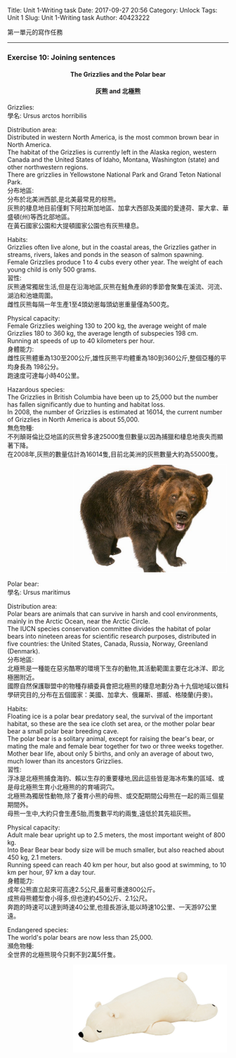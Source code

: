 Title: Unit 1-Writing task
Date: 2017-09-27 20:56
Category: Unlock
Tags: Unit 1
Slug: Unit 1-Writing task
Author: 40423222

第一單元的寫作任務

<!-- PELICAN_END_SUMMARY -->
<!-- 第一單元的寫作任務 -->
<hr>

### Exercise 10: Joining sentences
<h4 align="center">The Grizzlies and the Polar bear</h4>
<h4 align="center">灰熊 and 北極熊</h4>


Grizzlies:<br>
學名: Ursus arctos horribilis
<p>
Distribution area:<br>
Distributed in western North America, is the most common brown bear in North America.<br>
The habitat of the Grizzlies is currently left in the Alaska region, western Canada and the United States of Idaho, Montana, Washington (state) and other northwestern regions.<br>
There are grizzlies in Yellowstone National Park and Grand Teton National Park.<br>
分布地區:<br>
分布於北美洲西部,是北美最常見的棕熊。<br>
灰熊的棲息地目前僅剩下阿拉斯加地區、加拿大西部及美國的愛達荷、蒙大拿、華盛頓(州)等西北部地區。<br>
在黃石國家公園和大提頓國家公園也有灰熊棲息。
<p>
Habits:<br>
Grizzlies often live alone, but in the coastal areas, the Grizzlies gather in streams, rivers, lakes and ponds in the season of salmon spawning.<br>
Female Grizzlies produce 1 to 4 cubs every other year. The weight of each young child is only 500 grams.<br>
習性:<br>
灰熊通常獨居生活,但是在沿海地區,灰熊在鮭魚產卵的季節會聚集在溪流、河流、湖泊和池塘周圍。<br>
雌性灰熊每隔一年生產1至4頭幼崽每頭幼崽重量僅為500克。
<p>
Physical capacity:<br>
Female Grizzlies weighing 130 to 200 kg, the average weight of male Grizzlies 180 to 360 kg, the average length of subspecies 198 cm.<br>
Running at speeds of up to 40 kilometers per hour.<br>
身體能力:<br>
雌性灰熊體重為130至200公斤,雄性灰熊平均體重為180到360公斤,整個亞種的平均身長為 198公分。<br>
跑速度可達每小時40公里。<br>
<p>
Hazardous species:<br>
The Grizzlies in British Columbia have been up to 25,000 but the number has fallen significantly due to hunting and habitat loss.<br>
In 2008, the number of Grizzlies is estimated at 16014, the current number of Grizzlies in North America is about 55,000.<br>
無危物種:<br>
不列顛哥倫比亞地區的灰熊曾多達25000隻但數量以因為捕獵和棲息地喪失而顯著下降。<br>
在2008年,灰熊的數量估計為16014隻,目前北美洲的灰熊數量大約為55000隻。
<p>
<img src="./../data/Unit 1/4.Writing task/Grizzlies.png" width="350" hspace="150">


Polar bear:<br>
學名: Ursus maritimus
<p>
Distribution area:<br>
Polar bears are animals that can survive in harsh and cool environments, mainly in the Arctic Ocean, near the Arctic Circle.<br>
The IUCN species conservation committee divides the habitat of polar bears into nineteen areas for scientific research purposes, distributed in five countries: the United States, Canada, Russia, Norway, Greenland (Denmark).<br>
分布地區:<br>
北極熊是一種能在惡劣酷寒的環境下生存的動物,其活動範圍主要在北冰洋、即北極圈附近。<br>
國際自然保護聯盟中的物種存續委員會把北極熊的棲息地劃分為十九個地域以做科學研究目的,分布在五個國家：美國、加拿大、俄羅斯、挪威、格陵蘭(丹麥)。
<p>
Habits:<br>
Floating ice is a polar bear predatory seal, the survival of the important habitat, so these are the sea ice cloth set area, or the mother polar bear bear a small polar bear breeding cave.<br>
The polar bear is a solitary animal, except for raising the bear's bear, or mating the male and female bear together for two or three weeks together.<br>
Mother bear life, about only 5 births, and only an average of about two, much lower than its ancestors Grizzlies.<br>
習性:<br>
浮冰是北極熊捕食海豹、賴以生存的重要棲地,因此這些皆是海冰布集的區域、或是母北極熊生育小北極熊的的育哺洞穴。<br>
北極熊為獨居性動物,除了養育小熊的母熊、或交配期間公母熊在一起的兩三個星期間外。<br>
母熊一生中,大約只會生產5胎,而隻數平均約兩隻,遠低於其先祖灰熊。
<p>
Physical capacity:<br>
Adult male bear upright up to 2.5 meters, the most important weight of 800 kg.<br>
Into Bear Bear bear body size will be much smaller, but also reached about 450 kg, 2.1 meters.<br>
Running speed can reach 40 km per hour, but also good at swimming, to 10 km per hour, 97 km a day tour.<br>
身體能力:<br>
成年公熊直立起來可高達2.5公尺,最重可重達800公斤。<br>
成熊母熊體型會小得多,但也達約450公斤、2.1公尺。<br>
奔跑的時速可以達到時速40公里,也擅長游泳,能以時速10公里、一天游97公里遠。
<p>
Endangered species:<br>
The world's polar bears are now less than 25,000.<br>
瀕危物種:<br>
全世界的北極熊現今只剩不到2萬5仟隻。
<p>
<img src="./../data/Unit 1/4.Writing task/Polar bear.png" width="350" hspace="150">